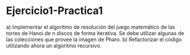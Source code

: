 # Ejercicio1-Practica1
a) Implementar el algoritmo de resolución del juego matemático de las torres de Hanoi de n
discos de forma iterativa. Se debe utilizar algunas de las colecciones que provee la imagen
de Pharo.
b) Refactorizar el código utilizando ahora un algoritmo recursivo.
